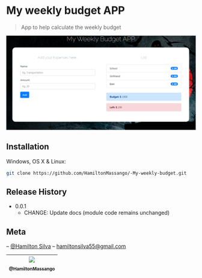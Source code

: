 # My weekly budget APP
> App to help calculate the weekly budget


![](Capturar.PNG)

## Installation

Windows, OS X & Linux:

```sh
git clone https://github.com/HamiltonMassango/-My-weekly-budget.git
```

## Release History

* 0.0.1
    * CHANGE: Update docs (module code remains unchanged)

## Meta

 – [@Hamilton Silva](https://twitter.com/Hamilto26797674) – hamiltonsilva55@gmail.com



| [<img src="https://avatars1.githubusercontent.com/u/53865238?v=3&s=115"><br><sub>@HamiltonMassango</sub>](https://github.com/HamiltonMassango) |
| :---: |
